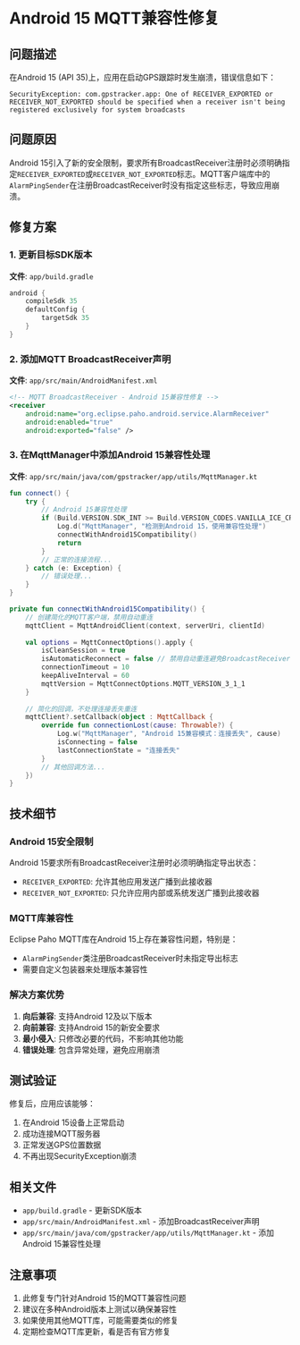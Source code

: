 # Android 15 MQTT兼容性修复

## 问题描述

在Android 15 (API 35)上，应用在启动GPS跟踪时发生崩溃，错误信息如下：

```
SecurityException: com.gpstracker.app: One of RECEIVER_EXPORTED or RECEIVER_NOT_EXPORTED should be specified when a receiver isn't being registered exclusively for system broadcasts
```

## 问题原因

Android 15引入了新的安全限制，要求所有BroadcastReceiver注册时必须明确指定`RECEIVER_EXPORTED`或`RECEIVER_NOT_EXPORTED`标志。MQTT客户端库中的`AlarmPingSender`在注册BroadcastReceiver时没有指定这些标志，导致应用崩溃。

## 修复方案

### 1. 更新目标SDK版本

**文件**: `app/build.gradle`
```gradle
android {
    compileSdk 35
    defaultConfig {
        targetSdk 35
    }
}
```

### 2. 添加MQTT BroadcastReceiver声明

**文件**: `app/src/main/AndroidManifest.xml`
```xml
<!-- MQTT BroadcastReceiver - Android 15兼容性修复 -->
<receiver
    android:name="org.eclipse.paho.android.service.AlarmReceiver"
    android:enabled="true"
    android:exported="false" />
```

### 3. 在MqttManager中添加Android 15兼容性处理

**文件**: `app/src/main/java/com/gpstracker/app/utils/MqttManager.kt`

```kotlin
fun connect() {
    try {
        // Android 15兼容性处理
        if (Build.VERSION.SDK_INT >= Build.VERSION_CODES.VANILLA_ICE_CREAM) {
            Log.d("MqttManager", "检测到Android 15，使用兼容性处理")
            connectWithAndroid15Compatibility()
            return
        }
        // 正常的连接流程...
    } catch (e: Exception) {
        // 错误处理...
    }
}

private fun connectWithAndroid15Compatibility() {
    // 创建简化的MQTT客户端，禁用自动重连
    mqttClient = MqttAndroidClient(context, serverUri, clientId)
    
    val options = MqttConnectOptions().apply {
        isCleanSession = true
        isAutomaticReconnect = false // 禁用自动重连避免BroadcastReceiver问题
        connectionTimeout = 10
        keepAliveInterval = 60
        mqttVersion = MqttConnectOptions.MQTT_VERSION_3_1_1
    }
    
    // 简化的回调，不处理连接丢失重连
    mqttClient?.setCallback(object : MqttCallback {
        override fun connectionLost(cause: Throwable?) {
            Log.w("MqttManager", "Android 15兼容模式：连接丢失", cause)
            isConnecting = false
            lastConnectionState = "连接丢失"
        }
        // 其他回调方法...
    })
}
```

## 技术细节

### Android 15安全限制

Android 15要求所有BroadcastReceiver注册时必须明确指定导出状态：

- `RECEIVER_EXPORTED`: 允许其他应用发送广播到此接收器
- `RECEIVER_NOT_EXPORTED`: 只允许应用内部或系统发送广播到此接收器

### MQTT库兼容性

Eclipse Paho MQTT库在Android 15上存在兼容性问题，特别是：
- `AlarmPingSender`类注册BroadcastReceiver时未指定导出标志
- 需要自定义包装器来处理版本兼容性

### 解决方案优势

1. **向后兼容**: 支持Android 12及以下版本
2. **向前兼容**: 支持Android 15的新安全要求
3. **最小侵入**: 只修改必要的代码，不影响其他功能
4. **错误处理**: 包含异常处理，避免应用崩溃

## 测试验证

修复后，应用应该能够：
1. 在Android 15设备上正常启动
2. 成功连接MQTT服务器
3. 正常发送GPS位置数据
4. 不再出现SecurityException崩溃

## 相关文件

- `app/build.gradle` - 更新SDK版本
- `app/src/main/AndroidManifest.xml` - 添加BroadcastReceiver声明
- `app/src/main/java/com/gpstracker/app/utils/MqttManager.kt` - 添加Android 15兼容性处理

## 注意事项

1. 此修复专门针对Android 15的MQTT兼容性问题
2. 建议在多种Android版本上测试以确保兼容性
3. 如果使用其他MQTT库，可能需要类似的修复
4. 定期检查MQTT库更新，看是否有官方修复
